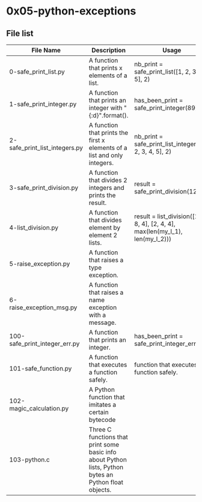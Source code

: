 # 0x05-python-exceptions

## File list

| File Name                     | Description                                                                                            | Usage                                                                        |
|-------------------------------|--------------------------------------------------------------------------------------------------------|------------------------------------------------------------------------------|
| 0-safe_print_list.py          | A function that prints x elements of a list.                                                           | nb_print = safe_print_list([1, 2, 3, 4, 5], 2)                               |
| 1-safe_print_integer.py       | A function that prints an integer with "{:d}".format().                                                | has_been_print = safe_print_integer(89)                                      |
| 2-safe_print_list_integers.py | A function that prints the first x elements of a list and only integers.                               | nb_print = safe_print_list_integers([1, 2, 3, 4, 5], 2)                      |
| 3-safe_print_division.py      | A function that divides 2 integers and prints the result.                                              | result = safe_print_division(12, 2)                                          |
| 4-list_division.py            | A function that divides element by element 2 lists.                                                    | result = list_division([10, 8, 4], [2, 4, 4], max(len(my_l_1), len(my_l_2))) |
| 5-raise_exception.py          | A function that raises a type exception.                                                               |                                                                              |
| 6-raise_exception_msg.py      | A function that raises a name exception with a message.                                                |                                                                              |
| 100-safe_print_integer_err.py | A function that prints an integer.                                                                     | has_been_print = safe_print_integer_err(89)                                  |
| 101-safe_function.py          | A function that executes a function safely.                                                            | function that executes a function safely.                                    |
| 102-magic_calculation.py      | A Python function that imitates a certain bytecode                                                     |                                                                              |
| 103-python.c                  | Three C functions that print some basic info about Python lists, Python bytes an Python float objects. |                                                                              |
